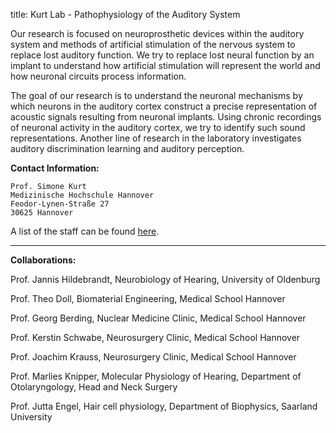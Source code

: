 title: Kurt Lab - Pathophysiology of the Auditory System

Our research is focused on neuroprosthetic devices within the auditory system and methods of artificial stimulation of the nervous system to replace lost auditory function. We try to replace lost neural function by an implant to understand how artificial stimulation will represent the world and how neuronal circuits process information. 

The goal of our research is to understand the neuronal mechanisms by which neurons in the auditory cortex construct a precise representation of acoustic signals resulting from neuronal implants. Using chronic recordings of neuronal activity in the auditory cortex,  we try to identify such sound representations. 
Another line of research in the laboratory investigates auditory discrimination learning and auditory perception.


**Contact Information:**

    Prof. Simone Kurt
    Medizinische Hochschule Hannover
    Feodor-Lynen-Straße 27
    30625 Hannover

A list of the staff can be found [here](/kurt/staff).

----------------------------------------------------

**Collaborations:**

Prof. Jannis Hildebrandt, Neurobiology of Hearing, University of Oldenburg

Prof. Theo Doll, Biomaterial Engineering, Medical School Hannover

Prof. Georg Berding, Nuclear Medicine Clinic, Medical School Hannover

Prof. Kerstin Schwabe, Neurosurgery Clinic, Medical School Hannover

Prof. Joachim Krauss, Neurosurgery Clinic, Medical School Hannover

Prof. Marlies Knipper, Molecular Physiology of Hearing, Department of Otolaryngology, Head and Neck Surgery

Prof. Jutta Engel, Hair cell physiology, Department of Biophysics, Saarland University
